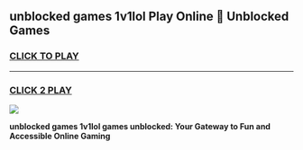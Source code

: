 
## unblocked games 1v1lol Play Online 👋 Unblocked Games
<h3>
<a href="https://premium.freeplayer.one?title=unblocked_games_1v1lol&ref=19F">CLICK TO PLAY</a></h3>
<hr>

<h3>
<a href="https://premium.freeplayer.one?title=unblocked_games_1v1lol&ref=19F">CLICK 2 PLAY</a>
  
</h3>

<a href="https://premium.freeplayer.one?title=unblocked_games_1v1lol&ref=19F"><img src="https://clearcache.store/games.png"></a>


**unblocked games 1v1lol games unblocked: Your Gateway to Fun and Accessible Online Gaming**

